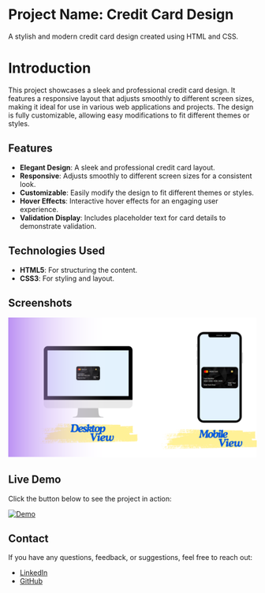 # Project Name: Credit Card Design

A stylish and modern credit card design created using HTML and CSS.

# Introduction

This project showcases a sleek and professional credit card design. 
It features a responsive layout that adjusts smoothly to different screen sizes, 
making it ideal for use in various web applications and projects. 
The design is fully customizable, allowing easy modifications to fit different themes or styles.

## Features

- **Elegant Design**: A sleek and professional credit card layout.
- **Responsive**: Adjusts smoothly to different screen sizes for a consistent look.
- **Customizable**: Easily modify the design to fit different themes or styles.
- **Hover Effects**: Interactive hover effects for an engaging user experience.
- **Validation Display**: Includes placeholder text for card details to demonstrate validation.

## Technologies Used

- **HTML5**: For structuring the content.
- **CSS3**: For styling and layout.

## Screenshots

![Demo Screenshot](https://github.com/Daniish-Qureshi/Credit-Card-Design/blob/main/DESKTOP%20(1).png)

## Live Demo

Click the button below to see the project in action:

[![Demo](https://img.shields.io/badge/LIVE-DEMO-black)]()


## Contact

If you have any questions, feedback, or suggestions, feel free to reach out:

- [LinkedIn](https://www.linkedin.com/in/danishqureshi786)
- [GitHub](https://github.com/Daniish-Qureshi)
